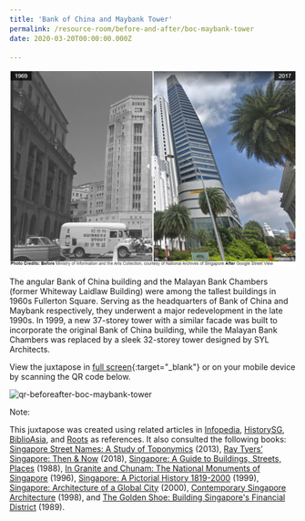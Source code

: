```yaml
---
title: 'Bank of China and Maybank Tower'
permalink: /resource-room/before-and-after/boc-maybank-tower
date: 2020-03-20T00:00:00.000Z

---
```



<img src="/images/before-after-image-bank-of-china.png" alt="before-after-image-bank-of-china-maybank"/>

The angular Bank of China building and the Malayan Bank Chambers (former Whiteway Laidlaw Building) were among the tallest buildings in 1960s Fullerton Square. Serving as the headquarters of Bank of China and Maybank respectively, they underwent a major redevelopment in the late 1990s. In 1999, a new 37-storey tower with a similar facade was built to incorporate the original Bank of China building, while the Malayan Bank Chambers was replaced by a sleek 32-storey tower designed by SYL Architects.

View the juxtapose in [full screen](https://cdn.knightlab.com/libs/juxtapose/latest/embed/index.html?uid=df507012-b264-11e9-b9b8-0edaf8f81e27){:target="_blank"} or on your mobile device by scanning the QR code below.

<img src="/images/qr-code-beforeafter-boc-maybank.png" alt="qr-beforeafter-boc-maybank-tower" style="width:200px;" />

Note:

This juxtapose was created using related articles in [Infopedia](https://eresources.nlb.gov.sg/infopedia/), [HistorySG](http://eresources.nlb.gov.sg/history), [BiblioAsia](https://www.nlb.gov.sg/Browse/BiblioAsia.aspx), and [Roots](https://www.roots.sg/) as references. It also consulted the following books: [Singapore Street Names: A Study of Toponymics](https://eservice.nlb.gov.sg/item_holding.aspx?bid=200123850) (2013), [Ray Tyers’ Singapore: Then & Now](https://eservice.nlb.gov.sg/item_holding.aspx?bid=203784837) (2018), [Singapore: A Guide to Buildings, Streets, Places](http://eservice.nlb.gov.sg/item_holding.aspx?bid=4712298) (1988), [In Granite and Chunam: The National Monuments of Singapore](http://eservice.nlb.gov.sg/item_holding_s.aspx?bid=7919754) (1996), [Singapore: A Pictorial History 1819-2000](http://eservice.nlb.gov.sg/item_holding.aspx?bid=9651676) (1999), [Singapore: Architecture of a Global City](http://eservice.nlb.gov.sg/item_holding.aspx?bid=10074731) (2000), [Contemporary Singapore Architecture](http://eservice.nlb.gov.sg/item_holding.aspx?bid=9151059) (1998), and [The Golden Shoe: Building Singapore's Financial District](http://eservice.nlb.gov.sg/item_holding.aspx?bid=5390839) (1989).

